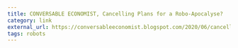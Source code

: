 ```yaml
---
title: CONVERSABLE ECONOMIST, Cancelling Plans for a Robo-Apocalyse?
category: link
external_url: https://conversableeconomist.blogspot.com/2020/06/cancelling-plans-for-robo-apocalyse.html
tags: robots
---
```

